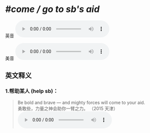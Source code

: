 # ***\#come / go to sb's aid*** 
英音
<audio src="./media/come to sb’s aid1_AAC.aac" controls="controls"></audio>

美音
<audio src="./media/come to sb’s aid2_AAC.aac" controls="controls"></audio>



  

英文释义
---
### 1.**帮助某人 (help sb)：**  

 > Be bold and brave — and mighty forces will come to your aid.  
 > 勇敢些，力量之神会助你一臂之力。  （2015 天津）  
<audio src="./media/P17 aid5.aac" controls="controls"></audio>


